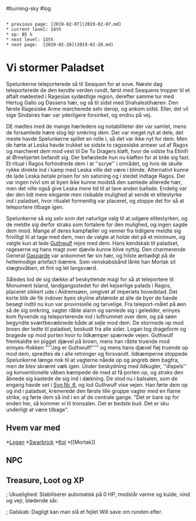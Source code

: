#burning-sky #log

```ad-info

* previous page: [2019-02-07](2019-02-07.md)
* current level: 14th
* xp: 85 %
* next level: 15th
* next page:  [2019-02-28](2019-02-28.md) 
```

# Vi stormer Paladset  
Spelunkerne teleporterede så til Seaquen for at sove. Næste dag teleporterede de den kendte verden rundt, først med Seaquens tropper til et aftalt mødested i Ragesias sydøstlige region, derefter samme tur med Hertug Gallo og Dassens hær, og så til sidst med Shahalestihæren. Den første Ragesiske Arme marcherede selv derop, og ankom sidst. Eller, det vil sige Sindaires hær var yderligere forsinket, og endnu på vej.
DE mødtes med de mange hærledere og notabiliteter der var samlet, mens de forsamlede hære slog lejr omkring dem. Der var meget nyt at dele, det meste havde Spelunkerne spillet en rolle i, så det var ikke nyt for dem. Men de hørte at Leska havde trukket se sidste to ragsesiske armeer ud af Ragos og marcheret dem mod vest til De To Dragers kløft, hvor de vidste fra Etinifi at Ørnehjertet befandt sig. Der befæstede hun nu kløften for at bide sig fast. Et ritual i Ragos forhindrede dem i at ''scrye'' i området, og hvis de skulle rykke direkte ind i kamp med Leska ville det være i blinde. Alternativt kunne de lade Leska betale prisen for sin satsning og i stedet indtage Ragos. Der var ingen tvivl om at byen ikke kunne modstå den samlede allierede hær, men det ville også give Leska mere tid til at lave anden ballade. Endelig var der den lidt mere elegante men risikable mulighed at sende et elitestyrke ind i paladset, hvor ritualet formentlig var placeret, og stoppe det for så at teleportere tilbage igen. 
Spelunkerne så sig selv som det naturlige valg til at udgøre elitestyrken, og de meldte sig derfor straks som fortalere for den mulighed, og ingen sagde dem imod. Mange af deres kampfæller og venner fra tidligere meldte sig frivilligt til at tage med dem, men de valgte at holde det på et minimum, og valgte kun at lade [Guthwulf](Guthwulf.md) rejse med dem. Hans kendskab til paladset, rageserne og hans magt over djævle kunne blive nyttig. Den charmerende General [Gasparde](Gasparde.md) var ankommet før sin hær, og hilste ærbødigt på de heltemodige artefact-bærere. Som venskabsbånd lånte han Mortak sit slægtsvåben, et fint og let langsværd.
Således lod de sig dække af beskyttende magi for så at teleportere til Monument Island, landgangsstedet for det kejserlige palads i Ragos, placeret sikkert ude i Aldremsøen, omgivet af imperiets hovedstad. Det korte blik de fik indover byes skyline afslørede at alle de byer de havde besøgt indtil nu kun var provinsielle og tarvelige. Fra teleport-målet på øen så de sig omkring, vagter råbte alarm og samlede sig i geledder, erinyes kom flyvende og teleporterende ind i luftrummet over dem, og på søen begyndte sværtbevæbnede både at sejle mod dem. De stormede op mod broen der ledte til paladset, beskudt fra alle sider. Logan tog drageform og bragede op mod porten hvor to ildkæmper spærrede vejen. Guthwulf fremkaldte en pigget djævel på broen, mens han råbte truende mod erinyes-flokken "'''Jeg er Guthwulf!'''" og mens hans djævel fløj truende op mod dem, spredtes de i alle retninger og forsvandt. Ildkæmperne stoppede Spelunkerne længe nok til at vagterne nåede op og angreb dem bagfra, men de blev skræmt væk igen. Under beskydning med ildkugler, ''dispels'' og konventionelle våben kæmpede de med at få porten op, og straks den åbnede sig kastede de sig ind i dækning. De stod nu i balsalen, som de engang havde set i [Syn Nr. 6](Syn%20Nr.%206.md), og lod Guthwulf vise vejen. Han førte dem op og ind i paladset, kremerede den første lille gruppe vagter med en flame strike, og førte dem så ind i en af de centrale gange. "Det er bare op for enden her, så kommer vi til tronsalen. Det er bedste bud. Det er sku underligt at være tilbage".
## Hvem var med 
*[Logan](Logan.md)
*[Swarbrick](Swarbrick%20Everwood.md)
*[Kol](Kol%20Hakkavod.md)
*[[Mortak]]
## NPC 
## Treasure, Loot og XP 
; Ukuelighed: Stabiliserer automatisk på 0 HP, modstår varme og kulde, vind og vejr, blødende sår.
; Galskab: Dagligt kan man slå et fejlet Will save om runden efter.
